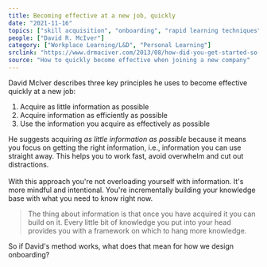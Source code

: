 ```yaml
---
title: Becoming effective at a new job, quickly
date: "2021-11-16"
topics: ["skill acquisition", "onboarding", "rapid learning techniques"]
people: ["David R. McIver"]
category: ["Workplace Learning/L&D", "Personal Learning"]
srclink: "https://www.drmaciver.com/2013/08/how-did-you-get-started-so-quickly/"
source: "How to quickly become effective when joining a new company"
---
```

David McIver describes three key principles he uses to become effective quickly at a new job:

1. Acquire as little information as possible
2. Acquire information as efficiently as possible
3. Use the information you acquire as effectively as possible

He suggests acquiring _as little information as possible_ because it means you focus on getting the right information, i.e., information you can use straight away. This helps you to work fast, avoid overwhelm and cut out distractions.
<br />
<br />
With this approach you're not overloading yourself with information. It's more mindful and intentional. You're incrementally building your knowledge base with what you need to know right now.

>The thing about information is that once you have acquired it you can build on it. Every little bit of knowledge you put into your head provides you with a framework on which to hang more knowledge.

So if David's method works, what does that mean for how we design onboarding?
